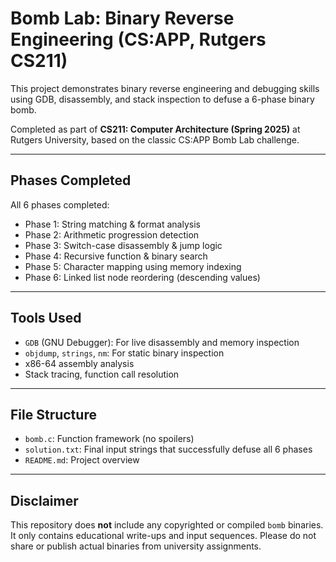# Bomb Lab: Binary Reverse Engineering (CS:APP, Rutgers CS211)

This project demonstrates binary reverse engineering and debugging skills using GDB, disassembly, and stack inspection to defuse a 6-phase binary bomb.

Completed as part of **CS211: Computer Architecture (Spring 2025)** at Rutgers University, based on the classic CS:APP Bomb Lab challenge.

---

##  Phases Completed

All 6 phases completed:

- Phase 1: String matching & format analysis  
- Phase 2: Arithmetic progression detection  
- Phase 3: Switch-case disassembly & jump logic  
- Phase 4: Recursive function & binary search  
- Phase 5: Character mapping using memory indexing  
- Phase 6: Linked list node reordering (descending values)

---

##  Tools Used

- `GDB` (GNU Debugger): For live disassembly and memory inspection  
- `objdump`, `strings`, `nm`: For static binary inspection  
- x86-64 assembly analysis  
- Stack tracing, function call resolution  

---

##  File Structure

- `bomb.c`: Function framework (no spoilers)
- `solution.txt`: Final input strings that successfully defuse all 6 phases  
- `README.md`: Project overview

---

##  Disclaimer

This repository does **not** include any copyrighted or compiled `bomb` binaries.  
It only contains educational write-ups and input sequences. Please do not share or publish actual binaries from university assignments.
